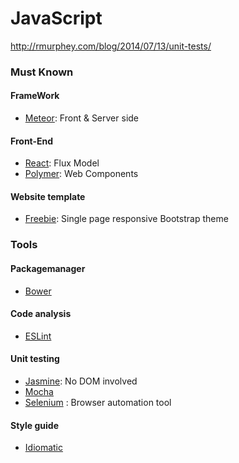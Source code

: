 # JavaScript

http://rmurphey.com/blog/2014/07/13/unit-tests/

### Must Known

#### FrameWork

* [Meteor]: Front & Server side

#### Front-End

* [React]: Flux Model
* [Polymer]: Web Components

#### Website template

* [Freebie]: Single page responsive Bootstrap theme
    
### Tools 

#### Packagemanager

* [Bower]

#### Code analysis

* [ESLint]

#### Unit testing

* [Jasmine]: No DOM involved
* [Mocha]
* [Selenium] : Browser automation tool

#### Style guide

* [Idiomatic]



[Meteor]: https://www.meteor.com/
[React]: https://facebook.github.io/react/index.html
[Freebie]: http://tympanus.net/codrops/2015/03/12/freebie-forkio-one-page-website-template/
[Bower]: http://bower.io/
[ESLint]: http://eslint.org/
[Jasmine]: https://github.com/jasmine/jasmine
[Mocha]: http://mochajs.org/
[Selenium]: http://www.seleniumhq.org/
[Idiomatic]: https://github.com/rwaldron/idiomatic.js
[Polymer]: https://www.polymer-project.org/]


